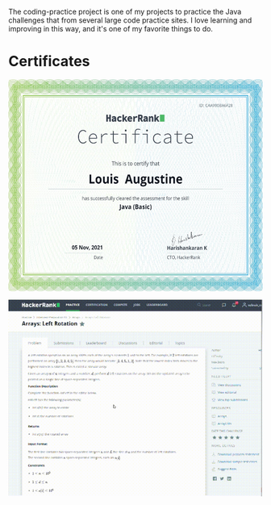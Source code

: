 
The coding-practice project is one of my projects to practice the Java challenges
that from several large code practice sites. I love learning 
and improving in this way, and it's one of my favorite things 
to do.

# Certificates
[<img src="images/java.png" width="600" height="420">](https://www.hackerrank.com/certificates/caa990ba6f28)

![](images/code-practice.gif)
